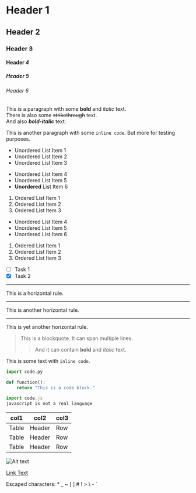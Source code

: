 # Header 1
## Header 2
### Header ~~3~~
#### Header ***4***
##### Header **5**
###### Header *6*
This is a paragraph with some **bold** and *italic* text.  
There is also some ~~strikethrough~~ text.  
And also ***bold-italic*** text.  

This is another paragraph with some `inline code`. But more for testing purposes.

* Unordered List Item 1
* Unordered List Item 2
* Unordered List Item 3

- Unordered List Item 4
- Unordered List Item 5
- **Unordered** List Item 6

1. Ordered List Item 1
2. Ordered List Item 2
3. Ordered List Item 3

* Unordered List Item 4
* Unordered List Item 5
* Unordered List Item 6

1. Ordered List Item 1
2. Ordered List Item 2
3. Ordered List Item 3

- [ ] Task 1
- [x] Task 2

---
This is a horizontal rule.

***
This is another horizontal rule.

___
This is yet another horizontal rule.

> This is a blockquote.
> It can span multiple lines.
>    > And it can contain **bold** and *italic* text.

This is some text with `inline code`.

```python
import code.py

def function():
    return "This is a code block."
```

```javascript
import code.js
javascript is not a real language
```

| col1  |    col2 |  col3 |
|-------|---------|-------|
| Table |  Header |   Row |
| Table |  Header |   Row |
| Table |  Header |   Row |

![Alt text](https://i.imgur.com/8nLFCVP.png)

[Link Text](https://www.example.com)

Escaped characters: \* \_ \~ \[ \] \# \! \> \\ \- \`